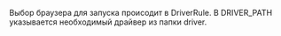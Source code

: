 Выбор браузера для запуска происодит в DriverRule. 
В DRIVER_PATH указывается необходимый драйвер из папки driver.